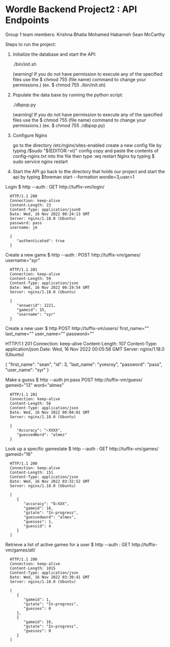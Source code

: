 # Wordle Backend Project2 : API Endpoints

Group 1 team members:
Krishna Bhatia
Mohamed Habarneh
Sean McCarthy

Steps to run the project:

1. Initialize the database and start the API:

   ./bin/init.sh

   (warning! If you do not have permission to execute any of the specified files use the $ chmod 755 (file name) command to change your permissions.) 
   (ex. $ chmod 755 ./bin/init.sh)

2. Populate the data base by running the python script:

   ./dbpop.py

   (warning! If you do not have permission to execute any of the specified files use the $ chmod 755 (file name) command to change your permissions.) 
   (ex. $ chmod 755 ./dbpop.py)

3. Configure Nginx

   go to the directory /etc/nginx/sites-enabled
   create a new config file by typing /$sudo "${EDITOR:-vi}" config
   copy and paste the contents of config-nginx.txt into the file then type :wq
   restart Nginx by typing  $ sudo service nginx restart


4. Start the API
   go back to the directory that holds our project and start the api by typing
   $foreman start --formation wordle=3,user=1

Login 
   $ http --auth <username>:<password> GET http://tuffix-vm/login/ 

      HTTP/1.1 200 
      Connection: keep-alive
      Content-Length: 23
      Content-Type: application/json0
      Date: Wed, 16 Nov 2022 00:24:13 GMT
      Server: nginx/1.18.0 (Ubuntu)
      password: pass
      username: jm

      {
         "authenticated": true
      }

Create a new game
   $ http --auth <username>:<password> POST http://tuffix-vm/games/ username="syr" 

      HTTP/1.1 201 
      Connection: keep-alive
      Content-Length: 59
      Content-Type: application/json
      Date: Wed, 16 Nov 2022 00:19:54 GMT
      Server: nginx/1.18.0 (Ubuntu)

      {
         "answerid": 1221,
         "gameid": 15,
         "username": "syr"
      }

Create a new user
   $ http POST http://tuffix-vm/users/ first_name="<First name>" last_name="<Last name>" user_name="<user name>" password="<password>"

   HTTP/1.1 201 
   Connection: keep-alive
   Content-Length: 107
   Content-Type: application/json
   Date: Wed, 16 Nov 2022 00:05:58 GMT
   Server: nginx/1.18.0 (Ubuntu)

   {
      "first_name": "sean",
      "id": 3,
      "last_name": "yvesroy",
      "password": "pass",
      "user_name": "syr"
   }

Make a guess
   $ http --auth jm:pass POST http://tuffix-vm/guess/ gameid="13" word="almes"

      HTTP/1.1 201 
      Connection: keep-alive
      Content-Length: 56
      Content-Type: application/json
      Date: Wed, 16 Nov 2022 00:04:01 GMT
      Server: nginx/1.18.0 (Ubuntu)

      {
         "Accuracy": "✓XXXX",
         "guessedWord": "almes"
      }

Look up a specific gamestate
   $ http --auth <username>:<password> GET http://tuffix-vm/games/ gameid="16" 
   
      HTTP/1.1 200 
      Connection: keep-alive
      Content-Length: 151
      Content-Type: application/json
      Date: Wed, 16 Nov 2022 03:32:52 GMT
      Server: nginx/1.18.0 (Ubuntu)

      [
         {
            "accuracy": "O✓XXX",
            "gameid": 16,
            "gstate": "In-progress",
            "guessedword": "almes",
            "guesses": 1,
            "guessid": 4
         }
      ]

Retrieve a list of active games for a user
   $ http --auth <username>:<password> GET http://tuffix-vm/games/all/ 
   
      HTTP/1.1 200 
      Connection: keep-alive
      Content-Length: 1015
      Content-Type: application/json
      Date: Wed, 16 Nov 2022 03:30:41 GMT
      Server: nginx/1.18.0 (Ubuntu)

      [
         {
            "gameid": 1,
            "gstate": "In-progress",
            "guesses": 0
         },
         {
            "gameid": 16,
            "gstate": "In-progress",
            "guesses": 0
         }
      ]




